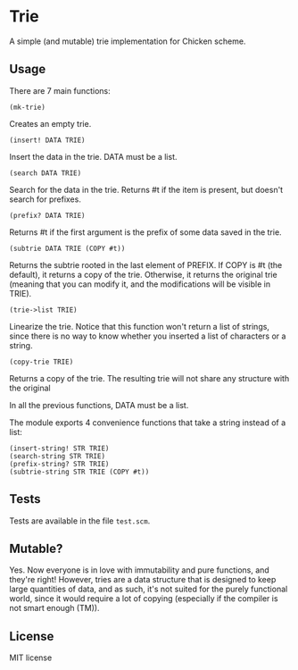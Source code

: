 Trie
====
A simple (and mutable) trie implementation for Chicken scheme. 

Usage
-----
    
There are 7 main functions:

    (mk-trie)

Creates an empty trie.

    (insert! DATA TRIE)

Insert the data in the trie. DATA must be a list.

    (search DATA TRIE)

Search for the data in the trie. Returns #t if the item is present, but doesn't search for prefixes. 

    (prefix? DATA TRIE)

Returns #t if the first argument is the prefix of some data saved in the trie.

    (subtrie DATA TRIE (COPY #t))

Returns the subtrie rooted in the last element of PREFIX. If COPY is #t (the
default), it returns a copy of the trie. Otherwise, it returns the original
trie (meaning that you can modify it, and the modifications will be visible in
TRIE).

    (trie->list TRIE)

Linearize the trie. Notice that this function won't return a list of strings,
since there is no way to know whether you inserted a list of characters or a
string.  

    (copy-trie TRIE)

Returns a copy of the trie. The resulting trie will not share any structure
with the original

In all the previous functions, DATA must be a list.

The module exports 4 convenience functions that take a string instead of a
list:

    (insert-string! STR TRIE)
    (search-string STR TRIE)
    (prefix-string? STR TRIE)
    (subtrie-string STR TRIE (COPY #t))

Tests
-----
Tests are available in the file `test.scm`.

Mutable?
--------

Yes. Now everyone is in love with immutability and pure functions, and they're
right! However, tries are a data structure that is designed to keep large
quantities of data, and as such, it's not suited for the purely functional
world, since it would require a lot of copying (especially if the compiler is
not smart enough (TM)).

License
-------

MIT license
